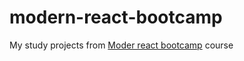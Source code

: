 # modern-react-bootcamp
<p>My study projects from <a target="_blank" href="https://www.udemy.com/modern-react-bootcamp/">Moder react bootcamp</a> course</p><br